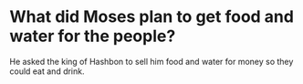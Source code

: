# What did Moses plan to get food and water for the people?

He asked the king of Hashbon to sell him food and water for money so they could eat and drink.
